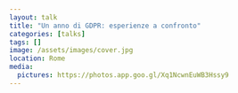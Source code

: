 ```yaml
---
layout: talk
title: "Un anno di GDPR: esperienze a confronto"
categories: [talks]
tags: []
image: /assets/images/cover.jpg
location: Rome
media:
  pictures: https://photos.app.goo.gl/Xq1NcwnEuWB3Hssy9
---
```

